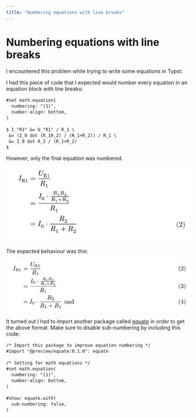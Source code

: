 ```yaml
---
title: "Numbering equations with line breaks"
---
```


# Numbering equations with line breaks

I encountered this problem while trying to write some equations in Typst:

I had this piece of code that I expected would number every equation in an equation block with line breaks:

```
#set math.equation(
  numbering: "(1)",
  number-align: bottom,
)

$ I_"R1" &= U_"R1" / R_1 \ 
 &= (I_0 dot (R_1R_2) / (R_1+R_2)) / R_1 \
 &= I_0 dot R_2 / (R_1+R_2)
$ 
```

However, only the final equation was numbered.

![before](./images/before.png)

The expected behaviour was this:

![after](./images/after.png)

It turned out I had to import another package called [equate](https://typst.app/universe/package/equate) in order to get the above format. Make sure to disable sub-numbering by including this code:

```
/* Import this package to improve equation numbering */
#import "@preview/equate:0.1.0": equate

/* Setting for math equations */
#set math.equation(
  numbering: "(1)",
  number-align: bottom,
)

#show: equate.with(
  sub-numbering: false,
)
```
